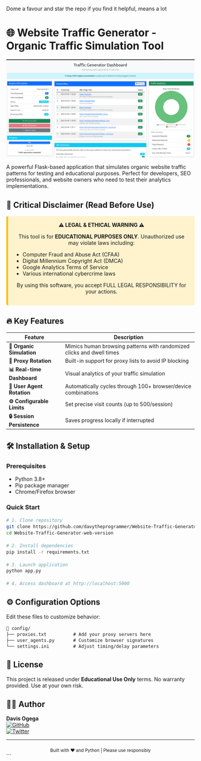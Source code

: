 Dome a favour and star the repo if you find it helpful, means a lot 
# 🌐 Website Traffic Generator - Organic Traffic Simulation Tool  

![Website Traffic Generator Dashboard](https://github.com/davytheprogrammer/Website-Traffic-Generator-web-version/blob/main/static/Screenshot%20from%202025-04-08%2014-49-04.png?raw=true)

A powerful Flask-based application that simulates organic website traffic patterns for testing and educational purposes. Perfect for developers, SEO professionals, and website owners who need to test their analytics implementations.

## 🚨 Critical Disclaimer (Read Before Use)  

<div align="center" style="background-color: #fff3cd; padding: 15px; border-radius: 5px; border-left: 5px solid #ffc107;">
  <strong>⚠️ LEGAL & ETHICAL WARNING ⚠️</strong>
  <p>This tool is for <strong>EDUCATIONAL PURPOSES ONLY</strong>. Unauthorized use may violate laws including:</p>
  <ul style="text-align: left;">
    <li>Computer Fraud and Abuse Act (CFAA)</li>
    <li>Digital Millennium Copyright Act (DMCA)</li>
    <li>Google Analytics Terms of Service</li>
    <li>Various international cybercrime laws</li>
  </ul>
  <p>By using this software, you accept FULL LEGAL RESPONSIBILITY for your actions.</p>
</div>

## 🔥 Key Features  

| Feature | Description |  
|---------|-------------|  
| **🌱 Organic Simulation** | Mimics human browsing patterns with randomized clicks and dwell times |  
| **🔄 Proxy Rotation** | Built-in support for proxy lists to avoid IP blocking |  
| **📊 Real-time Dashboard** | Visual analytics of your traffic simulation |  
| **🤖 User Agent Rotation** | Automatically cycles through 100+ browser/device combinations |  
| **⚙️ Configurable Limits** | Set precise visit counts (up to 500/session) |  
| **🔒 Session Persistence** | Saves progress locally if interrupted |  

## 🛠️ Installation & Setup  

### Prerequisites  
- Python 3.8+  
- Pip package manager  
- Chrome/Firefox browser  

### Quick Start  
```bash
# 1. Clone repository
git clone https://github.com/davytheprogrammer/Website-Traffic-Generator-web-version.git
cd Website-Traffic-Generator-web-version

# 2. Install dependencies
pip install -r requirements.txt

# 3. Launch application
python app.py

# 4. Access dashboard at http://localhost:5000
```

## ⚙️ Configuration Options  

Edit these files to customize behavior:  

```plaintext
📂 config/
├── proxies.txt          # Add your proxy servers here  
├── user_agents.py       # Customize browser signatures  
└── settings.ini         # Adjust timing/delay parameters  
```

## 📜 License  
This project is released under **Educational Use Only** terms. No warranty provided. Use at your own risk.

## 👨‍💻 Author  
**Davis Ogega**  
[![GitHub](https://img.shields.io/badge/GitHub-Profile-blue?style=flat&logo=github)](https://github.com/davytheprogrammer)  
[![Twitter](https://img.shields.io/badge/Twitter-Follow-blue?style=flat&logo=twitter)](https://twitter.com/officialogega)  

---

<div align="center">
  <sub>Built with ❤️ and Python | Please use responsibly</sub>
</div>
```

